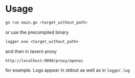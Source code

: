 # Usage

```sh
go run main.go <target_without_path>
```
or use the precompiled binary
```bat
logger.exe <target_without_path>
```
and then in tavern proxy
```
http://localhost:9090/proxy/openai
```
for example.
Logs appear in stdout as well as in `logger.log`

